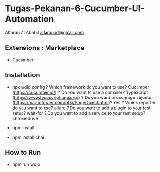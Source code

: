 # Tugas-Pekanan-6-Cucumber-UI-Automation
Alfarau Al Ababil
alfarau.id@gmail.com

## Extensions : Marketplace
- Cucumber

## Installation
- npx wdio config
  ? Which framework do you want to use? Cucumber (https://cucumber.io/)
  ? Do you want to use a compiler? TypeScript (https://www.typescriptlang.org/)
  ? Do you want to use page objects (https://martinfowler.com/bliki/PageObject.html)? Yes
  ? Which reporter do you want to use? allure
  ? Do you want to add a plugin to your test setup? wait-for
  ? Do you want to add a service to your test setup? chromedrive
  
- npm install
- npm install chai

## How to Run 
- npm run wdio
